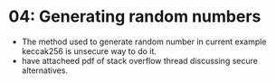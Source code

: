 # 04: Generating random numbers

- The method used to generate random number in current example keccak256 is unsecure way to do it.
- have attacheed pdf of stack overflow thread discussing secure alternatives.


